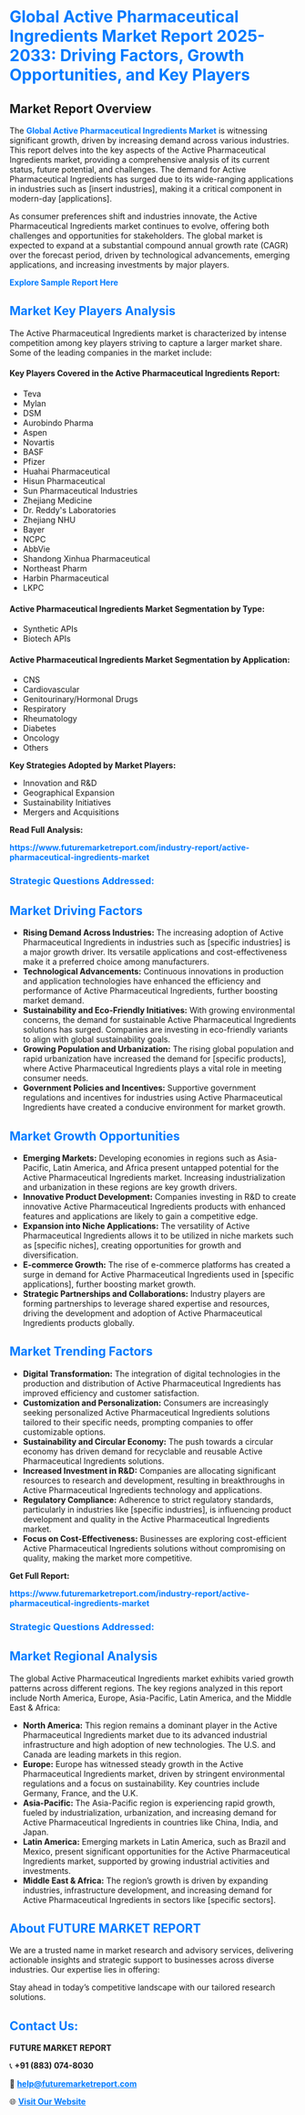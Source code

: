 <h1 style="color: #007BFF;">Global Active Pharmaceutical Ingredients Market Report 2025-2033: Driving Factors, Growth Opportunities, and Key Players</h1>

<section id="overview">
<h2>Market Report Overview</h2>
<p>The <a href="https://www.futuremarketreport.com/industry-report/active-pharmaceutical-ingredients-market" style="color: #007BFF; text-decoration: none;"><strong>Global Active Pharmaceutical Ingredients Market</strong></a> is witnessing significant growth, driven by increasing demand across various industries. This report delves into the key aspects of the Active Pharmaceutical Ingredients market, providing a comprehensive analysis of its current status, future potential, and challenges. The demand for Active Pharmaceutical Ingredients has surged due to its wide-ranging applications in industries such as [insert industries], making it a critical component in modern-day [applications].</p>
<p>As consumer preferences shift and industries innovate, the Active Pharmaceutical Ingredients market continues to evolve, offering both challenges and opportunities for stakeholders. The global market is expected to expand at a substantial compound annual growth rate (CAGR) over the forecast period, driven by technological advancements, emerging applications, and increasing investments by major players.</p>
</section>

<section id="overview">
<p><a href="https://www.futuremarketreport.com/request-sample/reportId=90721" style="color: #007BFF; text-decoration: none;"><strong>Explore Sample Report Here</strong></a></p>
</section>

<section id="key-players">
<h2 style="color: #007BFF;">Market Key Players Analysis</h2>
<p>The Active Pharmaceutical Ingredients market is characterized by intense competition among key players striving to capture a larger market share. Some of the leading companies in the market include:</p>
<h4>Key Players Covered in the Active Pharmaceutical Ingredients Report:</h4>
<ul><li>Teva</li><li>Mylan</li><li>DSM</li><li>Aurobindo Pharma</li><li>Aspen</li><li>Novartis</li><li>BASF</li><li>Pfizer</li><li>Huahai Pharmaceutical</li><li>Hisun Pharmaceutical</li><li>Sun Pharmaceutical Industries</li><li>Zhejiang Medicine</li><li>Dr. Reddy&#039;s Laboratories</li><li>Zhejiang NHU</li><li>Bayer</li><li>NCPC</li><li>AbbVie</li><li>Shandong Xinhua Pharmaceutical</li><li>Northeast Pharm</li><li>Harbin Pharmaceutical</li><li>LKPC</li></ul>
<h4>Active Pharmaceutical Ingredients Market Segmentation by Type:</h4>
<ul><li>Synthetic APIs</li><li>Biotech APIs</li></ul>

<h4>Active Pharmaceutical Ingredients Market Segmentation by Application:</h4>
<ul><li>CNS</li><li>Cardiovascular</li><li>Genitourinary/Hormonal Drugs</li><li>Respiratory</li><li>Rheumatology</li><li>Diabetes</li><li>Oncology</li><li>Others</li></ul>
<p><strong>Key Strategies Adopted by Market Players:</strong></p>
<ul>
<li>Innovation and R&D</li>
<li>Geographical Expansion</li>
<li>Sustainability Initiatives</li>
<li>Mergers and Acquisitions</li>
</ul>
</section>

<section>
<p><strong>Read Full Analysis: </strong></p><a href="https://www.futuremarketreport.com/industry-report/active-pharmaceutical-ingredients-market" style="color: #007BFF; text-decoration: none;"><strong>https://www.futuremarketreport.com/industry-report/active-pharmaceutical-ingredients-market</strong></a>
<h3 style="color: #007BFF;">Strategic Questions Addressed:</h3>
</section>

<section id="driving-factors">
<h2 style="color: #007BFF;">Market Driving Factors</h2>
<ul>
<li><strong>Rising Demand Across Industries:</strong> The increasing adoption of Active Pharmaceutical Ingredients in industries such as [specific industries] is a major growth driver. Its versatile applications and cost-effectiveness make it a preferred choice among manufacturers.</li>
<li><strong>Technological Advancements:</strong> Continuous innovations in production and application technologies have enhanced the efficiency and performance of Active Pharmaceutical Ingredients, further boosting market demand.</li>
<li><strong>Sustainability and Eco-Friendly Initiatives:</strong> With growing environmental concerns, the demand for sustainable Active Pharmaceutical Ingredients solutions has surged. Companies are investing in eco-friendly variants to align with global sustainability goals.</li>
<li><strong>Growing Population and Urbanization:</strong> The rising global population and rapid urbanization have increased the demand for [specific products], where Active Pharmaceutical Ingredients plays a vital role in meeting consumer needs.</li>
<li><strong>Government Policies and Incentives:</strong> Supportive government regulations and incentives for industries using Active Pharmaceutical Ingredients have created a conducive environment for market growth.</li>
</ul>
</section>

<section id="growth-opportunities">
<h2 style="color: #007BFF;">Market Growth Opportunities</h2>
<ul>
<li><strong>Emerging Markets:</strong> Developing economies in regions such as Asia-Pacific, Latin America, and Africa present untapped potential for the Active Pharmaceutical Ingredients market. Increasing industrialization and urbanization in these regions are key growth drivers.</li>
<li><strong>Innovative Product Development:</strong> Companies investing in R&D to create innovative Active Pharmaceutical Ingredients products with enhanced features and applications are likely to gain a competitive edge.</li>
<li><strong>Expansion into Niche Applications:</strong> The versatility of Active Pharmaceutical Ingredients allows it to be utilized in niche markets such as [specific niches], creating opportunities for growth and diversification.</li>
<li><strong>E-commerce Growth:</strong> The rise of e-commerce platforms has created a surge in demand for Active Pharmaceutical Ingredients used in [specific applications], further boosting market growth.</li>
<li><strong>Strategic Partnerships and Collaborations:</strong> Industry players are forming partnerships to leverage shared expertise and resources, driving the development and adoption of Active Pharmaceutical Ingredients products globally.</li>
</ul>
</section>

<section id="trending-factors">
<h2 style="color: #007BFF;">Market Trending Factors</h2>
<ul>
<li><strong>Digital Transformation:</strong> The integration of digital technologies in the production and distribution of Active Pharmaceutical Ingredients has improved efficiency and customer satisfaction.</li>
<li><strong>Customization and Personalization:</strong> Consumers are increasingly seeking personalized Active Pharmaceutical Ingredients solutions tailored to their specific needs, prompting companies to offer customizable options.</li>
<li><strong>Sustainability and Circular Economy:</strong> The push towards a circular economy has driven demand for recyclable and reusable Active Pharmaceutical Ingredients solutions.</li>
<li><strong>Increased Investment in R&D:</strong> Companies are allocating significant resources to research and development, resulting in breakthroughs in Active Pharmaceutical Ingredients technology and applications.</li>
<li><strong>Regulatory Compliance:</strong> Adherence to strict regulatory standards, particularly in industries like [specific industries], is influencing product development and quality in the Active Pharmaceutical Ingredients market.</li>
<li><strong>Focus on Cost-Effectiveness:</strong> Businesses are exploring cost-efficient Active Pharmaceutical Ingredients solutions without compromising on quality, making the market more competitive.</li>
</ul>
</section>

<section>
<p><strong>Get Full Report: </strong></p><a href="https://www.futuremarketreport.com/industry-report/active-pharmaceutical-ingredients-market" style="color: #007BFF; text-decoration: none;"><strong>https://www.futuremarketreport.com/industry-report/active-pharmaceutical-ingredients-market</strong></a>
<h3 style="color: #007BFF;">Strategic Questions Addressed:</h3>
</section>


<section id="regional-analysis">
<h2 style="color: #007BFF;">Market Regional Analysis</h2>
<p>The global Active Pharmaceutical Ingredients market exhibits varied growth patterns across different regions. The key regions analyzed in this report include North America, Europe, Asia-Pacific, Latin America, and the Middle East & Africa:</p>
<ul>
<li><strong>North America:</strong> This region remains a dominant player in the Active Pharmaceutical Ingredients market due to its advanced industrial infrastructure and high adoption of new technologies. The U.S. and Canada are leading markets in this region.</li>
<li><strong>Europe:</strong> Europe has witnessed steady growth in the Active Pharmaceutical Ingredients market, driven by stringent environmental regulations and a focus on sustainability. Key countries include Germany, France, and the U.K.</li>
<li><strong>Asia-Pacific:</strong> The Asia-Pacific region is experiencing rapid growth, fueled by industrialization, urbanization, and increasing demand for Active Pharmaceutical Ingredients in countries like China, India, and Japan.</li>
<li><strong>Latin America:</strong> Emerging markets in Latin America, such as Brazil and Mexico, present significant opportunities for the Active Pharmaceutical Ingredients market, supported by growing industrial activities and investments.</li>
<li><strong>Middle East & Africa:</strong> The region’s growth is driven by expanding industries, infrastructure development, and increasing demand for Active Pharmaceutical Ingredients in sectors like [specific sectors].</li>
</ul>
</section>

<footer>
<h2 style="color: #007BFF;">About FUTURE MARKET REPORT</h2>
<p>We are a trusted name in market research and advisory services, delivering actionable insights and strategic support to businesses across diverse industries. Our expertise lies in offering:</p>

<p>Stay ahead in today’s competitive landscape with our tailored research solutions.</p>

<h2 style="color: #007BFF;">Contact Us:</h2>
<p><strong>FUTURE MARKET REPORT</strong></p>
<p>📞 <strong>+91 (883) 074-8030</strong></p>
<p>📧 <strong><a href="mailto:help@futuremarketreport.com" style="color: #007BFF;">help@futuremarketreport.com</a></strong></p>
<p>🌐 <strong><a href="https://www.futuremarketreport.com/" style="color: #007BFF;">Visit Our Website</a></strong></p>
</footer>